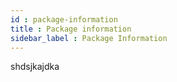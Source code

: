 ```yaml
---
id : package-information
title : Package information
sidebar_label : Package Information
---
```

shdsjkajdka
